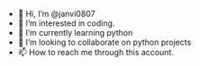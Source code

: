 - 👋 Hi, I’m @janvi0807
- 👀 I’m interested in coding.
- 🌱 I’m currently learning python 
- 💞️ I’m looking to collaborate on python projects 
- 📫 How to reach me through this account.

<!---
janvi0807/janvi0807 is a ✨ special ✨ repository because its `README.md` (this file) appears on your GitHub profile.
You can click the Preview link to take a look at your changes.
--->
